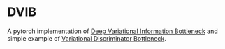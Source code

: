 # DVIB
A pytorch implementation of [Deep Variational Information Bottleneck](https://arxiv.org/abs/1612.00410) and simple example of [Variational Discriminator Bottleneck](https://arxiv.org/abs/1810.00821).